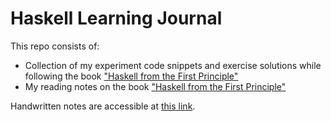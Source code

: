 # Haskell Learning Journal

This repo consists of:

- Collection of my experiment code snippets and exercise solutions while following the book ["Haskell from the First Principle"](https://haskellbook.com/)
- My reading notes on the book ["Haskell from the First Principle"](https://haskellbook.com/)

Handwritten notes are accessible at [this link](https://drive.google.com/open?id=1rybC2CqcZXqwmq7ajfSgz9aA5kEth8sQ).
